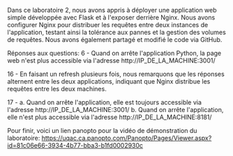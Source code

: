 Dans ce laboratoire 2, nous avons appris à déployer une application web simple développée avec Flask
et à l'exposer derrière Nginx. Nous avons configurer Nginx pour distribuer les requêtes entre deux
instances de l'application, testant ainsi la tolérance aux pannes et la gestion des volumes de 
requêtes. Nous avons également partagé et modifié le code via GitHub.

Réponses aux questions:
6 - Quand on arrête l'application Python, la page web n'est plus accessible via l'adresse 
http://IP_DE_LA_MACHINE:3001/

16 - En faisant un refresh plusieurs fois, nous remarquons que les réponses alternent entre les
deux applications, indiquant que Nginx distribue les requêtes entre les deux machines.

17 - a. Quand on arrête l'application, elle est toujours accessible via l'adresse
http://IP_DE_LA_MACHINE:3001/
     b.   Quand on arrête l'application, elle n'est plus accessible via l'adresse
http://IP_DE_LA_MACHINE:8181/

Pour finir, voici un lien panopto pour la vidéo de démonstration du laboratoire:
https://uqac.ca.panopto.com/Panopto/Pages/Viewer.aspx?id=81c06e66-3934-4b77-bba3-b1fd0002930c
